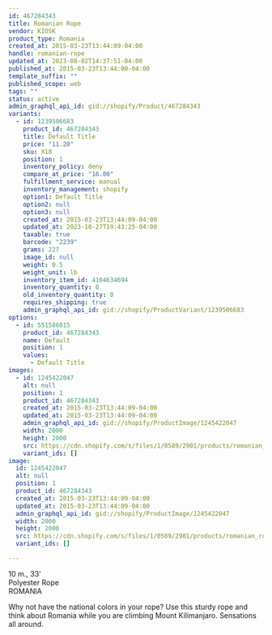 ```yaml
---
id: 467284343
title: Romanian Rope
vendor: KIOSK
product_type: Romania
created_at: 2015-03-23T13:44:09-04:00
handle: romanian-rope
updated_at: 2023-08-02T14:37:51-04:00
published_at: 2015-03-23T13:44:00-04:00
template_suffix: ""
published_scope: web
tags: ""
status: active
admin_graphql_api_id: gid://shopify/Product/467284343
variants:
  - id: 1239506683
    product_id: 467284343
    title: Default Title
    price: "11.20"
    sku: X18
    position: 1
    inventory_policy: deny
    compare_at_price: "16.00"
    fulfillment_service: manual
    inventory_management: shopify
    option1: Default Title
    option2: null
    option3: null
    created_at: 2015-03-23T13:44:09-04:00
    updated_at: 2023-10-27T19:43:25-04:00
    taxable: true
    barcode: "2239"
    grams: 227
    image_id: null
    weight: 0.5
    weight_unit: lb
    inventory_item_id: 4104634694
    inventory_quantity: 0
    old_inventory_quantity: 0
    requires_shipping: true
    admin_graphql_api_id: gid://shopify/ProductVariant/1239506683
options:
  - id: 551586815
    product_id: 467284343
    name: Default
    position: 1
    values:
      - Default Title
images:
  - id: 1245422047
    alt: null
    position: 1
    product_id: 467284343
    created_at: 2015-03-23T13:44:09-04:00
    updated_at: 2015-03-23T13:44:09-04:00
    admin_graphql_api_id: gid://shopify/ProductImage/1245422047
    width: 2000
    height: 2000
    src: https://cdn.shopify.com/s/files/1/0589/2901/products/romanian_rope.jpeg?v=1427132649
    variant_ids: []
image:
  id: 1245422047
  alt: null
  position: 1
  product_id: 467284343
  created_at: 2015-03-23T13:44:09-04:00
  updated_at: 2015-03-23T13:44:09-04:00
  admin_graphql_api_id: gid://shopify/ProductImage/1245422047
  width: 2000
  height: 2000
  src: https://cdn.shopify.com/s/files/1/0589/2901/products/romanian_rope.jpeg?v=1427132649
  variant_ids: []

---
```


10 m., 33'   
Polyester Rope  
ROMANIA

Why not have the national colors in your rope? Use this sturdy rope and think about Romania while you are climbing Mount Kilimanjaro. Sensations all around.